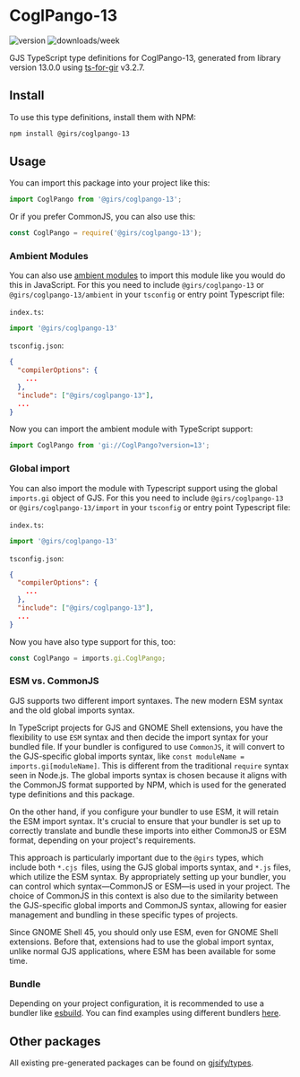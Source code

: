 
# CoglPango-13

![version](https://img.shields.io/npm/v/@girs/coglpango-13)
![downloads/week](https://img.shields.io/npm/dw/@girs/coglpango-13)


GJS TypeScript type definitions for CoglPango-13, generated from library version 13.0.0 using [ts-for-gir](https://github.com/gjsify/ts-for-gir) v3.2.7.


## Install

To use this type definitions, install them with NPM:
```bash
npm install @girs/coglpango-13
```

## Usage

You can import this package into your project like this:
```ts
import CoglPango from '@girs/coglpango-13';
```

Or if you prefer CommonJS, you can also use this:
```ts
const CoglPango = require('@girs/coglpango-13');
```

### Ambient Modules

You can also use [ambient modules](https://github.com/gjsify/ts-for-gir/tree/main/packages/cli#ambient-modules) to import this module like you would do this in JavaScript.
For this you need to include `@girs/coglpango-13` or `@girs/coglpango-13/ambient` in your `tsconfig` or entry point Typescript file:

`index.ts`:
```ts
import '@girs/coglpango-13'
```

`tsconfig.json`:
```json
{
  "compilerOptions": {
    ...
  },
  "include": ["@girs/coglpango-13"],
  ...
}
```

Now you can import the ambient module with TypeScript support: 

```ts
import CoglPango from 'gi://CoglPango?version=13';
```

### Global import

You can also import the module with Typescript support using the global `imports.gi` object of GJS.
For this you need to include `@girs/coglpango-13` or `@girs/coglpango-13/import` in your `tsconfig` or entry point Typescript file:

`index.ts`:
```ts
import '@girs/coglpango-13'
```

`tsconfig.json`:
```json
{
  "compilerOptions": {
    ...
  },
  "include": ["@girs/coglpango-13"],
  ...
}
```

Now you have also type support for this, too:

```ts
const CoglPango = imports.gi.CoglPango;
```


### ESM vs. CommonJS

GJS supports two different import syntaxes. The new modern ESM syntax and the old global imports syntax.

In TypeScript projects for GJS and GNOME Shell extensions, you have the flexibility to use `ESM` syntax and then decide the import syntax for your bundled file. If your bundler is configured to use `CommonJS`, it will convert to the GJS-specific global imports syntax, like `const moduleName = imports.gi[moduleName]`. This is different from the traditional `require` syntax seen in Node.js. The global imports syntax is chosen because it aligns with the CommonJS format supported by NPM, which is used for the generated type definitions and this package.

On the other hand, if you configure your bundler to use ESM, it will retain the ESM import syntax. It's crucial to ensure that your bundler is set up to correctly translate and bundle these imports into either CommonJS or ESM format, depending on your project's requirements.

This approach is particularly important due to the `@girs` types, which include both `*.cjs `files, using the GJS global imports syntax, and `*.js` files, which utilize the ESM syntax. By appropriately setting up your bundler, you can control which syntax—CommonJS or ESM—is used in your project. The choice of CommonJS in this context is also due to the similarity between the GJS-specific global imports and CommonJS syntax, allowing for easier management and bundling in these specific types of projects.

Since GNOME Shell 45, you should only use ESM, even for GNOME Shell extensions. Before that, extensions had to use the global import syntax, unlike normal GJS applications, where ESM has been available for some time.

### Bundle

Depending on your project configuration, it is recommended to use a bundler like [esbuild](https://esbuild.github.io/). You can find examples using different bundlers [here](https://github.com/gjsify/ts-for-gir/tree/main/examples).

## Other packages

All existing pre-generated packages can be found on [gjsify/types](https://github.com/gjsify/types).

